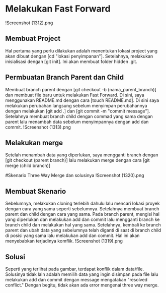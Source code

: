 # Melakukan Fast Forward
!Screenshot (1312).png
## Membuat Project
Hal pertama yang perlu dilakukan adalah menentukan lokasi project yang akan dibuat dengan [cd "lokasi penyimpanan"]. Setelahnya, melakukan inisialisasi dengan [git init]. Ini akan membuat folder hidden .git.
## Permbuatan Branch Parent dan Child
Membuat branch parent dengan [git checkout -b (nama_parent_branch)] dan membuat file baru untuk melakukan Fast Forward. Di sini, saya menggunakan README.md dengan cara [touch README.md]. Di sini saya melakukan perubahan langsung sebelum menyimpan perubahannya dengan  melakukan [git add .] dan [git commit -m "commit message"]. Setelahnya membuat branch child dengan commad yang sama dengan parent lalu menambah data sebelum menyimpannya dengan add dan commit.
!Screenshot (1313).png
## Melakukan merge
Setelah menambah data yang diperlukan, saya mengganti branch dengan [git checkout (parent branch)] lalu melakukan merge dengan cara [git merge (child branch)]

#Skenario Three Way Merge dan solusinya
!Screenshot (1320).png
## Membuat Skenario
Sebelumnya, melakukan cloning terlebih dahulu lalu mencari lokasi proyek dengan cara yang sama seperti sebelumnya. Setelahnya membuat branch parent dan child dengan cara yang sama. Pada branch parent, mengisi hal yang diperlukan dan melakukan add dan commit lalu mengganti branch ke branch child dan melakukan hal yang sama. Setelahnya, kembali ke branch parent dan ubah data yang sebelumnya telah diganti di saat di branch child di posisi yang sama lalu melakukan add dan commit. Hal ini akan menyebabkan terjadinya komflik.
!Screenshot (1319).png
## Solusi
Seperti yang terlihat pada gambar, terdapat konflik dalam data/file. Solusinya tidak lain adalah memilih data yang ingin disimpan pada file lalu melakukan add dan commit dengan message mengatakan "resolved conflict." Dengan begitu, tidak akan ada error mengenai three way merge.
